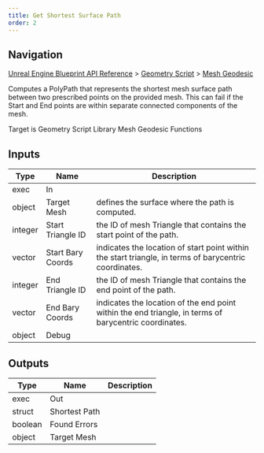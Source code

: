 ```yaml
---
title: Get Shortest Surface Path
order: 2
---
```

## Navigation

[Unreal Engine Blueprint API Reference](https://dev.epicgames.com/documentation/en-us/unreal-engine/BlueprintAPI) > [Geometry Script](https://dev.epicgames.com/documentation/en-us/unreal-engine/BlueprintAPI/GeometryScript) > [Mesh Geodesic](https://dev.epicgames.com/documentation/en-us/unreal-engine/BlueprintAPI/GeometryScript/MeshGeodesic)

Computes a PolyPath that represents the shortest mesh surface path between two prescribed points on the provided mesh.
This can fail if the Start and End points are within separate connected components of the mesh.

Target is Geometry Script Library Mesh Geodesic Functions

## Inputs

| Type | Name | Description |
| --- | --- | --- |
| exec | In |  |
| object | Target Mesh | defines the surface where the path is computed. |
| integer | Start Triangle ID | the ID of mesh Triangle that contains the start point of the path. |
| vector | Start Bary Coords | indicates the location of start point within the start triangle, in terms of barycentric coordinates. |
| integer | End Triangle ID | the ID of mesh Triangle that contains the end point of the path. |
| vector | End Bary Coords | indicates the location of the end point within the end triangle, in terms of barycentric coordinates. |
| object | Debug |  |

## Outputs

| Type | Name | Description |
| --- | --- | --- |
| exec | Out |  |
| struct | Shortest Path |  |
| boolean | Found Errors |  |
| object | Target Mesh |  |

